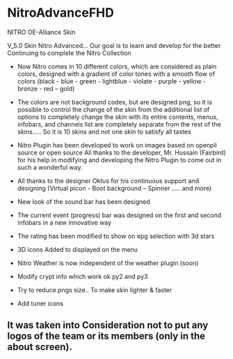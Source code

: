 # NitroAdvanceFHD
 NITRO OE-Alliance Skin 
 
V_5.0
Skin Nitro Advanced... Our goal is to learn and develop for the better
Continuing to complete the Nitro Collection
- Now Nitro comes in 10 different colors, which are considered as plain colors, designed with a gradient of color tones with a smooth flow of colors
(black - blue - green - lightblue - violate - purple - yellow - bronze - red – gold)

- The colors are not background codes, but are designed png, so it is possible to control the change of the skin from the additional list of options to completely change the skin
 with its entire contents, menus, infobars, and channels list are completely separate from the rest of the skins..... 
 So it is 10 skins and not one skin to satisfy all tastes

- Nitro Plugin has been developed to work on images based on openpli source or open source
All thanks to the developer, Mr. Hussain (Fairbird) for his help in modifying and developing the Nitro Plugin to come out in such a wonderful way.

- All thanks to the designer Oktus for his continuous support and designing (Virtual picon - Boot background – Spinner ….. and more)

- New look of the sound bar has been designed
- The current event (progress) bar was designed on the first and second infobars in a new innovative way
- The rating has been modified to show on epg selection with 3d stars
- 3D icons Added to displayed on the menu
- Nitro Weather is now independent of the weather plugin (soon)
- Modify crypt info which work ok py2 and py3
- Try to reduce pngs size.. To make skin lighter & faster 
- Add tuner icons

It was taken into Consideration not to put any logos of the team or its members (only in the about screen).
----------------------------------------------------------------------------------------------------------